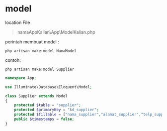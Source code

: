 # model
location File
> namaAppKalian\App\ModelKalian.php

perintah membuat model :
```
php artisan make:model NamaModel
```
contoh:
```
php artisan make:model Supplier
```

```php
namespace App;

use Illuminate\Database\Eloquent\Model;

class Supplier extends Model
{
    protected $table = "supplier";
    protected $primaryKey = "kd_supplier";
    protected $fillable = ["nama_supplier","alamat_supplier","telp_supplier"];
    public $timestamps = false;
}

```
